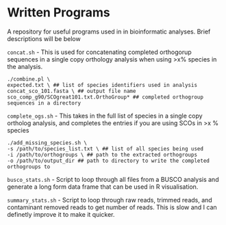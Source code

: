 # Written Programs  
A repository for useful programs used in in bioinformatic analyses. Brief descriptions will be below

`concat.sh` - This is used for concatenating completed orthogorup sequences in a single copy orthology analysis when using >x% species in the analysis. 
```
./combine.pl \
expected.txt \ ## list of species identifiers used in analysis
concat_sco_101.fasta \ ## output file name
sco_comp_g90/SCOgreat101.txt.OrthoGroup* ## completed orthogroup sequences in a directory
```
`complete_ogs.sh` - This takes in the full list of species in a single copy ortholog analysis, and completes the entries if you are using SCOs in >x % species
```
./add_missing_species.sh \
-s /path/to/species_list.txt \ ## list of all species being used
-i /path/to/orthogroups \ ## path to the extracted orthogroups 
-o /path/to/output_dir ## path to directory to write the completed orthogroups to 
```

`busco_stats.sh` - Script to loop through all files from a BUSCO analysis and generate a long form data frame that can be used in R visualisation.  

`summary_stats.sh` - Script to loop through raw reads, trimmed reads, and contaminant removed reads to get number of reads. This is slow and I can definetly improve it to make it quicker. 
